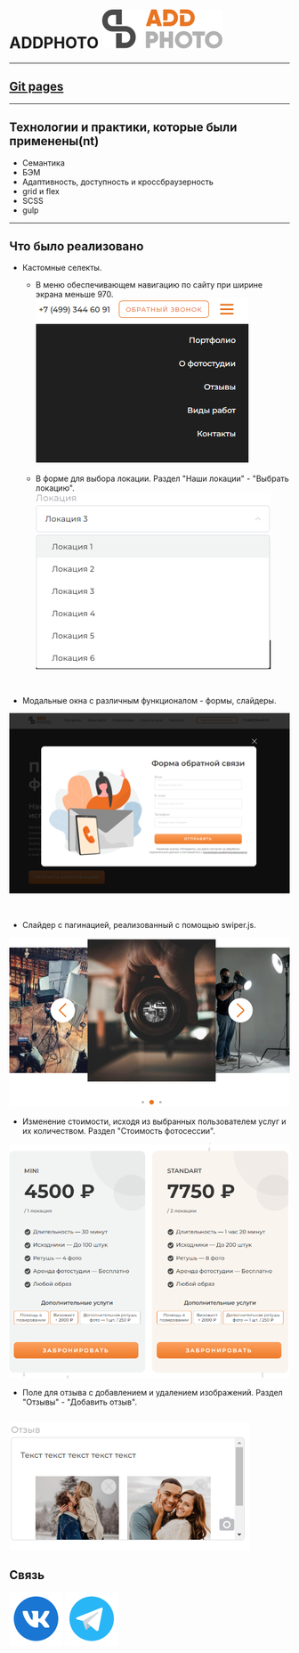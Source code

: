 # ADDPHOTO  ![LOGO](dist/img/logo.svg)

---
## [Git pages](https://poshalim.github.io/ADDPHOTO)

---
## Технологии и практики, которые были применены(nt)

* Семантика
* БЭМ
* Адаптивность, доступность и кроссбраузерность
* grid и flex
* SCSS
* gulp

---
## Что было реализовано

* Кастомные селекты.
    * В меню обеспечивающем навигацию по сайту при ширине экрана меньше 970.
    ![Меню](readme_img/01.PNG)
    <br>
    
    * В форме для выбора локации. Раздел "Наши локации" - "Выбрать локацию".
    ![Выбор локации](readme_img/02.PNG)
<br>

* Модальные окна с различным функционалом - формы, слайдеры.

![Модальное окно](readme_img/03.PNG)

<br>

* Слайдер с пагинацией, реализованный с помощью swiper.js.

![Слайдер](readme_img/04.PNG)
<br>

* Изменение стоимости, исходя из выбранных пользователем услуг и их количеством. Раздел "Стоимость фотосессии".

![Услуги](readme_img/05.PNG)
<br>

* Поле для отзыва с добавлением и удалением изображений. Раздел "Отзывы" - "Добавить отзыв".

![Отзыв](readme_img/06.PNG)
---
## Связь
[![Мой VK](readme_img/vk.svg)](https://vk.com/id274314538) [![Мой TG](readme_img/tg.svg)](https://t.me/kazancev)



